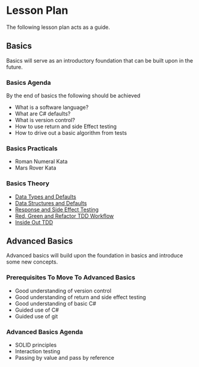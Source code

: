 # Lesson Plan

The following lesson plan acts as a guide.

## Basics

Basics will serve as an introductory foundation that can be built upon in the future.

### Basics Agenda

By the end of basics the following should be achieved

- What is a software language?
- What are C# defaults?
- What is version control?
- How to use return and side Effect testing
- How to drive out a basic algorithm from tests

### Basics Practicals

- Roman Numeral Kata
- Mars Rover Kata

### Basics Theory

- [Data Types and Defaults](./language_understanding/datatypes_and_defaults.md)
- [Data Structures and Defaults](./language_understanding/data_structures_and_defaults.md)
- [Response and Side Effect Testing](./coding/test_driven_development/types_of_testing.md)
- [Red, Green and Refactor TDD Workflow](./coding/test_driven_development/red_green_refactor_workflow.md)
- [Inside Out TDD](./coding/test_driven_development/inside-out.md)

## Advanced Basics

Advanced basics will build upon the foundation in basics and introduce some new concepts.

### Prerequisites To Move To Advanced Basics

- Good understanding of version control
- Good understanding of return and side effect testing
- Good understanding of basic C#
- Guided use of C#
- Guided use of git

### Advanced Basics Agenda

- SOLID principles
- Interaction testing
- Passing by value and pass by reference
